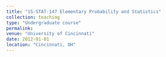 ```yaml
---
title: "15-STAT-147 Elementary Probability and Statistics"
collection: teaching
type: "Undergraduate course"
permalink: 
venue: "University of Cincinnati"
date: 2012-01-01
location: "Cincinnati, OH"
---
```


